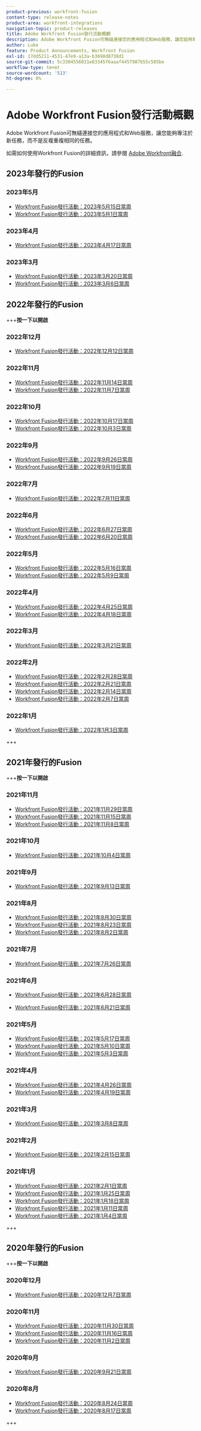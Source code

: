 ```yaml
---
product-previous: workfront-fusion
content-type: release-notes
product-area: workfront-integrations
navigation-topic: product-releases
title: Adobe Workfront Fusion發行活動概觀
description: Adobe Workfront Fusion可無縫連接您的應用程式和Web服務，讓您能夠專注於新任務，而不是反複重複相同的任務。
author: Luke
feature: Product Announcements, Workfront Fusion
exl-id: 17dd5211-4531-47e9-a13a-b3698d8738d1
source-git-commit: 5c3304556031e83345f6aaaf4457987b55c585be
workflow-type: tm+mt
source-wordcount: '513'
ht-degree: 0%

---
```


# Adobe Workfront Fusion發行活動概觀

Adobe Workfront Fusion可無縫連接您的應用程式和Web服務，讓您能夠專注於新任務，而不是反複重複相同的任務。

如需如何使用Workfront Fusion的詳細資訊，請參閱 [Adobe Workfront融合](../../../workfront-fusion/workfront-fusion-2.md).

## 2023年發行的Fusion

### 2023年5月

* [Workfront Fusion發行活動：2023年5月15日當周](../../../product-announcements/product-releases/fusion-release-activity/fusion-2023-5-15.md)
* [Workfront Fusion發行活動：2023年5月1日當周](../../../product-announcements/product-releases/fusion-release-activity/fusion-2023-5-2.md)

### 2023年4月

* [Workfront Fusion發行活動：2023年4月17日當周](../../../product-announcements/product-releases/fusion-release-activity/fusion-2023-4-20.md)

### 2023年3月

* [Workfront Fusion發行活動：2023年3月20日當周](../../../product-announcements/product-releases/fusion-release-activity/fusion-2023-3-21.md)
* [Workfront Fusion發行活動：2023年3月6日當周](../../../product-announcements/product-releases/fusion-release-activity/fusion-2023-3-6.md)

## 2022年發行的Fusion

+++**按一下以開啟**

### 2022年12月

* [Workfront Fusion發行活動：2022年12月12日當周](../../../product-announcements/product-releases/fusion-release-activity/fusion-dec-12-22.md)

### 2022年11月

* [Workfront Fusion發行活動：2022年11月14日當周](../../../product-announcements/product-releases/fusion-release-activity/fusion-nov-14-22.md)
* [Workfront Fusion發行活動：2022年11月7日當周](../../../product-announcements/product-releases/fusion-release-activity/fusion-nov-9-22.md)

### 2022年10月

* [Workfront Fusion發行活動：2022年10月17日當周](../../../product-announcements/product-releases/fusion-release-activity/fusion-oct-17-22.md)
* [Workfront Fusion發行活動：2022年10月3日當周](../../../product-announcements/product-releases/fusion-release-activity/fusion-oct-3-22.md)

### 2022年9月

* [Workfront Fusion發行活動：2022年9月26日當周](../../../product-announcements/product-releases/fusion-release-activity/fusion-sept-26-22.md)
* [Workfront Fusion發行活動：2022年9月19日當周](../../../product-announcements/product-releases/fusion-release-activity/fusion-sept-19-22.md)

### 2022年7月

* [Workfront Fusion發行活動：2022年7月11日當周](../../../product-announcements/product-releases/fusion-release-activity/fusion-july-11-22.md)


### 2022年6月

* [Workfront Fusion發行活動：2022年6月27日當周](../../../product-announcements/product-releases/fusion-release-activity/fusion-jun-27-22.md)
* [Workfront Fusion發行活動：2022年6月20日當周](../../../product-announcements/product-releases/fusion-release-activity/fusion-jun-20-22.md)


### 2022年5月

* [Workfront Fusion發行活動：2022年5月16日當周](../../../product-announcements/product-releases/fusion-release-activity/fusion-may-16-22.md)
* [Workfront Fusion發行活動：2022年5月9日當周](../../../product-announcements/product-releases/fusion-release-activity/fusion-may-9-22.md)


### 2022年4月

* [Workfront Fusion發行活動：2022年4月25日當周](../../../product-announcements/product-releases/fusion-release-activity/fusion-apr-25-22.md)
* [Workfront Fusion發行活動：2022年4月18日當周](../../../product-announcements/product-releases/fusion-release-activity/fusion-apr-18-22.md)

### 2022年3月

* [Workfront Fusion發行活動：2022年3月21日當周](../../../product-announcements/product-releases/fusion-release-activity/fusion-mar-21-22.md)

### 2022年2月

* [Workfront Fusion發行活動：2022年2月28日當周](../../../product-announcements/product-releases/fusion-release-activity/fusion-feb-28-22.md)
* [Workfront Fusion發行活動：2022年2月21日當周](../../../product-announcements/product-releases/fusion-release-activity/fusion-feb-21-22.md)
* [Workfront Fusion發行活動：2022年2月14日當周](../../../product-announcements/product-releases/fusion-release-activity/fusion-feb-14-22.md)
* [Workfront Fusion發行活動：2022年2月7日當周](../../../product-announcements/product-releases/fusion-release-activity/fusion-feb-7-21.md)

### 2022年1月

* [Workfront Fusion發行活動：2022年1月3日當周](../../../product-announcements/product-releases/fusion-release-activity/fusion-jan-3-22.md)

+++

## 2021年發行的Fusion

+++**按一下以開啟**

### 2021年11月

* [Workfront Fusion發行活動：2021年11月29日當周](../../../product-announcements/product-releases/fusion-release-activity/fusion-nov-29-21.md)
* [Workfront Fusion發行活動：2021年11月15日當周](../../../product-announcements/product-releases/fusion-release-activity/fusion-nov-15-21.md)
* [Workfront Fusion發行活動：2021年11月8日當周](../../../product-announcements/product-releases/fusion-release-activity/fusion-nov-8-21.md)

### 2021年10月

* [Workfront Fusion發行活動：2021年10月4日當周](../../../product-announcements/product-releases/fusion-release-activity/fusion-oct-4-21.md)

### 2021年9月

* [Workfront Fusion發行活動：2021年9月13日當周](../../../product-announcements/product-releases/fusion-release-activity/fusion-sept-13-21.md)

### 2021年8月

* [Workfront Fusion發行活動：2021年8月30日當周](../../../product-announcements/product-releases/fusion-release-activity/fusion-aug-30-21.md)
* [Workfront Fusion發行活動：2021年8月23日當周](../../../product-announcements/product-releases/fusion-release-activity/fusion-aug-23-21.md)
* [Workfront Fusion發行活動：2021年8月2日當周](../../../product-announcements/product-releases/fusion-release-activity/fusion-aug-2.md)

### 2021年7月

* [Workfront Fusion發行活動：2021年7月26日當周](../../../product-announcements/product-releases/fusion-release-activity/fusion-jul-26.md)

### 2021年6月

* [Workfront Fusion發行活動：2021年6月28日當周](../../../product-announcements/product-releases/fusion-release-activity/fusion-jun-28.md)

* [Workfront Fusion發行活動：2021年6月21日當周](../../../product-announcements/product-releases/fusion-release-activity/fusion-jun-21.md)

### 2021年5月

* [Workfront Fusion發行活動：2021年5月17日當周](../../../product-announcements/product-releases/fusion-release-activity/fusion-may-17.md)
* [Workfront Fusion發行活動：2021年5月10日當周](../../../product-announcements/product-releases/fusion-release-activity/fusion-may-10.md)
* [Workfront Fusion發行活動：2021年5月3日當周](../../../product-announcements/product-releases/fusion-release-activity/fusion-may-3.md)

### 2021年4月

* [Workfront Fusion發行活動：2021年4月26日當周](../../../product-announcements/product-releases/fusion-release-activity/fusion-apr-26.md)
* [Workfront Fusion發行活動：2021年4月19日當周](../../../product-announcements/product-releases/fusion-release-activity/fusion-apr-19.md)
   <!--* [Workfront Fusion release activity: Week of April 12, 2021](../../../product-announcements/product-releases/fusion-release-activity/fusion-apr-12.md)-->

### 2021年3月

* [Workfront Fusion發行活動：2021年3月8日當周](../../../product-announcements/product-releases/fusion-release-activity/fusion-mar-8.md)

### 2021年2月

* [Workfront Fusion發行活動：2021年2月15日當周](../../../product-announcements/product-releases/fusion-release-activity/fusion-feb-15.md)

### 2021年1月

* [Workfront Fusion發行活動：2021年2月1日當周](../../../product-announcements/product-releases/fusion-release-activity/fusion-feb-1.md)
* [Workfront Fusion發行活動：2021年1月25日當周](../../../product-announcements/product-releases/fusion-release-activity/fusion-jan-25.md)
* [Workfront Fusion發行活動：2021年1月18日當周](../../../product-announcements/product-releases/fusion-release-activity/fusion-jan-18.md)
* [Workfront Fusion發行活動：2021年1月11日當周](../../../product-announcements/product-releases/fusion-release-activity/fusion-jan-11.md)
* [Workfront Fusion發行活動：2021年1月4日當周](../../../product-announcements/product-releases/fusion-release-activity/fusion-jan-4.md)

+++

## 2020年發行的Fusion

+++**按一下以開啟**

### 2020年12月

* [Workfront Fusion發行活動：2020年12月7日當周](../../../product-announcements/product-releases/fusion-release-activity/fusion-release-archive/fusion-release-archive-2020/fusion-dec-7.md)

### 2020年11月

* [Workfront Fusion發行活動：2020年11月30日當周](../../../product-announcements/product-releases/fusion-release-activity/fusion-release-archive/fusion-release-archive-2020/fusion-nov-30.md)
* [Workfront Fusion發行活動：2020年11月16日當周](../../../product-announcements/product-releases/fusion-release-activity/fusion-release-archive/fusion-release-archive-2020/fusion-nov-16.md)
* [Workfront Fusion發行活動：2020年11月2日當周](../../../product-announcements/product-releases/fusion-release-activity/fusion-release-archive/fusion-release-archive-2020/fusion-nov-2.md)

### 2020年9月

* [Workfront Fusion發行活動：2020年9月21日當周](../../../product-announcements/product-releases/fusion-release-activity/fusion-release-archive/fusion-release-archive-2020/fusion-sept-21.md)

### 2020年8月

* [Workfront Fusion發行活動：2020年8月24日當周](../../../product-announcements/product-releases/fusion-release-activity/fusion-release-archive/fusion-release-archive-2020/fusion-aug-24.md)
* [Workfront Fusion發行活動：2020年8月17日當周](../../../product-announcements/product-releases/fusion-release-activity/fusion-release-archive/fusion-release-archive-2020/fusion-aug-17.md)

+++
